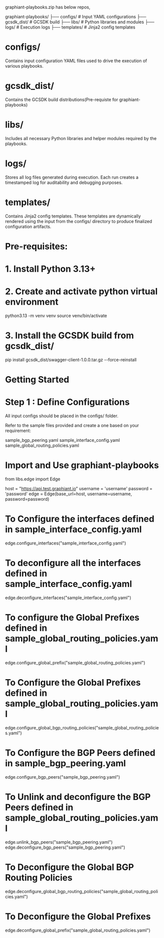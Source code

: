 

graphiant-playbooks.zip has below repos,

graphiant-playbooks/
├── configs/        # Input YAML configurations
├── gcsdk_dist/     # GCSDK build
├── libs/           # Python libraries and modules
├── logs/           # Execution logs
├── templates/      # Jinja2 config templates

# configs/
Contains input configuration YAML files used to drive the execution of various playbooks.

# gcsdk_dist/
Contains the GCSDK build distributions(Pre-requiste for graphiant-playbooks)

# libs/
Includes all necessary Python libraries and helper modules required by the playbooks.

# logs/
Stores all log files generated during execution. Each run creates a timestamped log 
for auditability and debugging purposes.

# templates/
Contains Jinja2 config templates. These templates are dynamically rendered using the 
input from the configs/ directory to produce finalized configuration artifacts.

# Pre-requisites:

# 1. Install Python 3.13+

# 2. Create and activate python virtual environment
python3.13 -m venv venv
source venv/bin/activate

# 3. Install the GCSDK build from gcsdk_dist/
pip install gcsdk_dist/swagger-client-1.0.0.tar.gz --force-reinstall

# Getting Started

# Step 1 : Define Configurations

All input configs should be placed in the configs/ folder.

Refer to the sample files provided and create a one based on your requirement:

sample_bgp_peering.yaml
sample_interface_config.yaml
sample_global_routing_policies.yaml 

# Import and Use graphiant-playbooks
from libs.edge import Edge

host = "https://api.test.graphiant.io"
username = 'username'
password = 'password'
edge = Edge(base_url=host, username=username, password=password)

# To Configure the interfaces defined in sample_interface_config.yaml
edge.configure_interfaces("sample_interface_config.yaml")

# To deconfigure all the interfaces defined in sample_interface_config.yaml
edge.deconfigure_interfaces("sample_interface_config.yaml")

# To configure the Global Prefixes defined in sample_global_routing_policies.yaml
edge.configure_global_prefix("sample_global_routing_policies.yaml")

# To Configure the Global Prefixes defined in sample_global_routing_policies.yaml
edge.configure_global_bgp_routing_policies("sample_global_routing_policies.yaml")

# To Configure the BGP Peers defined in sample_bgp_peering.yaml
edge.configure_bgp_peers("sample_bgp_peering.yaml")

# To Unlink and deconfigure the BGP Peers defined in sample_global_routing_policies.yaml
edge.unlink_bgp_peers("sample_bgp_peering.yaml")
edge.deconfigure_bgp_peers("sample_bgp_peering.yaml")

# To Deconfigure the Global BGP Routing Policies
edge.deconfigure_global_bgp_routing_policies("sample_global_routing_policies.yaml")

# To Deconfigure the Global Prefixes
edge.deconfigure_global_prefix("sample_global_routing_policies.yaml")
